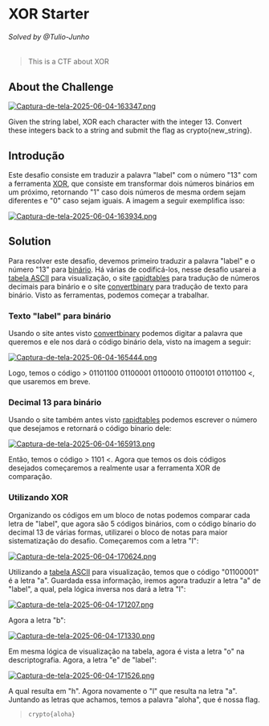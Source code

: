 # XOR Starter
###### Solved by @Tulio-Junho
> This is a CTF about XOR
## About the Challenge

[![Captura-de-tela-2025-06-04-163347.png](https://i.postimg.cc/zBkfF0h9/Captura-de-tela-2025-06-04-163347.png)](https://postimg.cc/JDGm13Pq)

Given the string label, XOR each character with the integer 13. Convert these integers back to a string and submit the flag as crypto{new_string}.

## Introdução

Este desafio consiste em traduzir a palavra "label" com o número "13" com a ferramenta [XOR](https://informedenoticias.com.br/glossario/o-que-e-xor-exclusive-or/), que consiste em transformar dois números
binários em um próximo, retornando "1" caso dois números de mesma ordem sejam diferentes e "0" caso sejam iguais. A imagem a seguir exemplifica isso:

[![Captura-de-tela-2025-06-04-163934.png](https://i.postimg.cc/NMC2qQGg/Captura-de-tela-2025-06-04-163934.png)](https://postimg.cc/vg9Z5F6j)

## Solution 

Para resolver este desafio, devemos primeiro traduzir a palavra "label" e o número "13" para [binário](https://www.todamateria.com.br/numeros-binarios/). Há várias de codificá-los, nesse desafio usarei a 
[tabela ASCII](https://www.ascii-code.com/pt) para visualização, o site [rapidtables](https://www.rapidtables.org/pt/convert/number/decimal-to-binary.html) para tradução de números decimais para binário e 
o site [convertbinary](https://pt.convertbinary.com/texto-para-binario/) para tradução de texto para binário. Visto as ferramentas, podemos começar a trabalhar.


### Texto "label" para binário

Usando o site antes visto [convertbinary](https://pt.convertbinary.com/texto-para-binario/) podemos digitar a palavra que queremos e ele nos dará o código binário dela, visto na imagem a seguir:

[![Captura-de-tela-2025-06-04-165444.png](https://i.postimg.cc/tTCp6FXC/Captura-de-tela-2025-06-04-165444.png)](https://postimg.cc/2qJsRbbP)

Logo, temos o código > 01101100 01100001 01100010 01100101 01101100 <, que usaremos em breve.

### Decimal 13 para binário 

Usando o site também antes visto [rapidtables](https://www.rapidtables.org/pt/convert/number/decimal-to-binary.html) podemos escrever o número que desejamos e retornará o código bínario dele:

[![Captura-de-tela-2025-06-04-165913.png](https://i.postimg.cc/FzykD2fV/Captura-de-tela-2025-06-04-165913.png)](https://postimg.cc/GTpppgx4)

Então, temos o código > 1101 <.
Agora que temos os dois códigos desejados começaremos a realmente usar a ferramenta XOR de comparação.

### Utilizando XOR

Organizando os códigos em um bloco de notas podemos comparar cada letra de "label", que agora são 5 códigos binários, com o código bínario do decimal 13 de várias formas, utilizarei o bloco de notas para maior 
sistematização do desafio. Começaremos com a letra "l":

[![Captura-de-tela-2025-06-04-170624.png](https://i.postimg.cc/KcwL7hzL/Captura-de-tela-2025-06-04-170624.png)](https://postimg.cc/K47RFVtv)

Utilizando a [tabela ASCII](https://www.ascii-code.com/pt) para visualização, temos que o código "01100001" é a letra "a". Guardada essa informação, iremos agora traduzir a letra "a" de "label", a qual, pela 
lógica inversa nos dará a letra "l":

[![Captura-de-tela-2025-06-04-171207.png](https://i.postimg.cc/LXFV2qYH/Captura-de-tela-2025-06-04-171207.png)](https://postimg.cc/Z9jNL5xg)

Agora a letra "b":

[![Captura-de-tela-2025-06-04-171330.png](https://i.postimg.cc/hj3Thfhz/Captura-de-tela-2025-06-04-171330.png)](https://postimg.cc/62nym6rt)

Em mesma lógica de visualização na tabela, agora é vista a letra "o" na descriptografia. Agora, a letra "e" de "label":

[![Captura-de-tela-2025-06-04-171526.png](https://i.postimg.cc/3xmRz9Gb/Captura-de-tela-2025-06-04-171526.png)](https://postimg.cc/cv10nRXQ)

A qual resulta em "h". Agora novamente o "l" que resulta na letra "a". Juntando as letras que achamos, temos a palavra "aloha", que é nossa flag.

>`crypto{aloha}`


